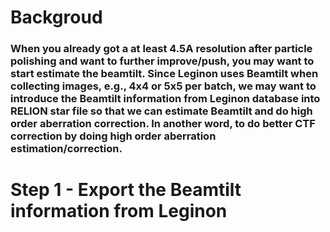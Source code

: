 # Backgroud
### When you already got a at least 4.5A resolution after particle polishing and want to further improve/push, you may want to start estimate the beamtilt. Since Leginon uses Beamtilt when collecting images, e.g., 4x4 or 5x5 per batch, we may want to introduce the Beamtilt information from Leginon database into RELION star file so that we can estimate Beamtilt and do high order aberration correction. In another word, to do better CTF correction by doing high order aberration estimation/correction.

# Step 1 - Export the Beamtilt information from Leginon


